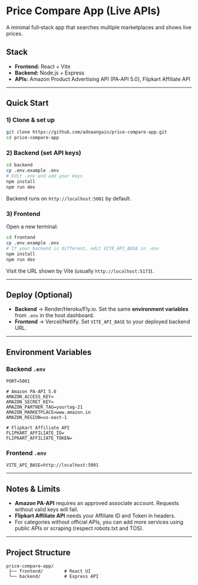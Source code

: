 # Price Compare App (Live APIs)

A minimal full‑stack app that searches multiple marketplaces and shows live prices.

## Stack
- **Frontend:** React + Vite
- **Backend:** Node.js + Express
- **APIs:** Amazon Product Advertising API (PA‑API 5.0), Flipkart Affiliate API

---

## Quick Start

### 1) Clone & set up
```bash
git clone https://github.com/adnaangain/price-compare-app.git
cd price-compare-app
```

### 2) Backend (set API keys)
```bash
cd backend
cp .env.example .env
# Edit .env and add your keys
npm install
npm run dev
```
Backend runs on `http://localhost:5001` by default.

### 3) Frontend
Open a new terminal:
```bash
cd frontend
cp .env.example .env
# If your backend is different, edit VITE_API_BASE in .env
npm install
npm run dev
```
Visit the URL shown by Vite (usually `http://localhost:5173`).

---

## Deploy (Optional)

- **Backend** → Render/Heroku/Fly.io. Set the same **environment variables** from `.env` in the host dashboard.
- **Frontend** → Vercel/Netlify. Set `VITE_API_BASE` to your deployed backend URL.

---

## Environment Variables

### Backend `.env`
```
PORT=5001

# Amazon PA-API 5.0
AMAZON_ACCESS_KEY=
AMAZON_SECRET_KEY=
AMAZON_PARTNER_TAG=yourtag-21
AMAZON_MARKETPLACE=www.amazon.in
AMAZON_REGION=us-east-1

# Flipkart Affiliate API
FLIPKART_AFFILIATE_ID=
FLIPKART_AFFILIATE_TOKEN=
```

### Frontend `.env`
```
VITE_API_BASE=http://localhost:5001
```

---

## Notes & Limits
- **Amazon PA-API** requires an approved associate account. Requests without valid keys will fail.
- **Flipkart Affiliate API** needs your Affiliate ID and Token in headers.
- For categories without official APIs, you can add more services using public APIs or scraping (respect robots.txt and TOS).

---

## Project Structure
```
price-compare-app/
 ├── frontend/        # React UI
 └── backend/         # Express API
```
